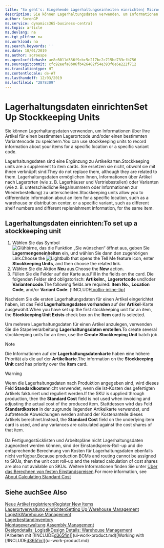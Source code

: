 ```yaml
---
title: "So geht's: Eingehende Lagerhaltungseinheiten einrichten| Microsoft Docs"
description: Sie können Lagerhaltungsdaten verwenden, um Informationen über Ihre Artikel für einen bestimmten Lagerortcode und/oder einen bestimmten Variantencode zu speichern.
author: SorenGP
ms.service: dynamics365-business-central
ms.topic: article
ms.devlang: na
ms.tgt_pltfrm: na
ms.workload: na
ms.search.keywords: ''
ms.date: 10/01/2019
ms.author: sgroespe
ms.openlocfilehash: ae8e8011d336f9cbc5c217bc2c715bd733cfb756
ms.sourcegitcommit: cfc92eefa8b06fb426482f54e393f0e6e222f712
ms.translationtype: HT
ms.contentlocale: de-AT
ms.lasthandoff: 12/03/2019
ms.locfileid: "2878309"
---
```

# <a name="set-up-stockkeeping-units"></a><span data-ttu-id="7cf5f-103">Lagerhaltungsdaten einrichten</span><span class="sxs-lookup"><span data-stu-id="7cf5f-103">Set Up Stockkeeping Units</span></span>
<span data-ttu-id="7cf5f-104">Sie können Lagerhaltungsdaten verwenden, um Informationen über Ihre Artikel für einen bestimmten Lagerortcode und/oder einen bestimmten Variantencode zu speichern.</span><span class="sxs-lookup"><span data-stu-id="7cf5f-104">You can use stockkeeping units to record information about your items for a specific location or a specific variant code.</span></span>  

 <span data-ttu-id="7cf5f-105">Lagerhaltungsdaten sind eine Ergänzung zu Artikelkarten.</span><span class="sxs-lookup"><span data-stu-id="7cf5f-105">Stockkeeping units are a supplement to item cards.</span></span> <span data-ttu-id="7cf5f-106">Sie ersetzen sie nicht, obwohl sie mit ihnen verknüpft sind.</span><span class="sxs-lookup"><span data-stu-id="7cf5f-106">They do not replace them, although they are related to them.</span></span> <span data-ttu-id="7cf5f-107">Lagerhaltungsdaten ermöglichen Ihnen, Informationen über Artikel nach Lagerorten (wie z. B. Lagerhäuser und Vertriebsstellen) oder Varianten (wie z. B. unterschiedliche Regalnummern oder Informationen zur Wiederbestellung) zu unterscheiden.</span><span class="sxs-lookup"><span data-stu-id="7cf5f-107">Stockkeeping units allow you to differentiate information about an item for a specific location, such as a warehouse or distribution center, or a specific variant, such as different shelf numbers and different replenishment information, for the same item.</span></span>  

## <a name="to-set-up-a-stockkeeping-unit"></a><span data-ttu-id="7cf5f-108">Lagerhaltungsdaten einrichten:</span><span class="sxs-lookup"><span data-stu-id="7cf5f-108">To set up a stockkeeping unit</span></span>  

1.  <span data-ttu-id="7cf5f-109">Wählen Sie das Symbol ![Glühbirne, das die Funktion „Sie wünschen“ öffnet](media/ui-search/search_small.png "Tell Me-Funktion") aus, geben Sie **Lagermengeneinheiten** ein, und wählen Sie dann den zugehörigen Link.</span><span class="sxs-lookup"><span data-stu-id="7cf5f-109">Choose the ![Lightbulb that opens the Tell Me feature](media/ui-search/search_small.png "Tell me what you want to do") icon, enter **Stockkeeping Units**, and then choose the related link.</span></span>  
2.  <span data-ttu-id="7cf5f-110">Wählen Sie die Aktion **Neu** aus.</span><span class="sxs-lookup"><span data-stu-id="7cf5f-110">Choose the **New** action.</span></span>  
3.  <span data-ttu-id="7cf5f-111">Füllen Sie die Felder auf der Karte aus.</span><span class="sxs-lookup"><span data-stu-id="7cf5f-111">Fill in the fields on the card.</span></span> <span data-ttu-id="7cf5f-112">Die folgenden Felder sind obligatorisch: **Artikelnr.**, **Lagerortcode** und/oder **Variantencode**.</span><span class="sxs-lookup"><span data-stu-id="7cf5f-112">The following fields are required: **Item No.**, **Location Code**, and/or **Variant Code**.</span></span> [!INCLUDE[tooltip-inline-tip](includes/tooltip-inline-tip_md.md)]  

<span data-ttu-id="7cf5f-113">Nachdem Sie die ersten Lagerhaltungsdaten für einen Artikel eingerichtet haben, ist das Feld **Lagerhaltungsdaten vorhanden** auf der **Artikel**-Karte ausgewählt.</span><span class="sxs-lookup"><span data-stu-id="7cf5f-113">When you have set up the first stockkeeping unit for an item, the **Stockkeeping Unit Exists** check box on the **Item** card is selected.</span></span>  

<span data-ttu-id="7cf5f-114">Um mehrere Lagerhaltungsdaten für einen Artikel anzulegen, verwenden Sie die Stapelverarbeitung **Lagerhaltungsdaten erstellen**.</span><span class="sxs-lookup"><span data-stu-id="7cf5f-114">To create several stockkeeping units for an item, use the **Create Stockkeeping Unit** batch job.</span></span>  

> [!NOTE]  
>  <span data-ttu-id="7cf5f-115">Die Informationen auf der **Lagerhaltungsdatenkarte** haben eine höhere Priorität als die auf der **Artikelkarte**.</span><span class="sxs-lookup"><span data-stu-id="7cf5f-115">The information on the **Stockkeeping Unit** card has priority over the **Item** card.</span></span>

> [!Warning]
> <span data-ttu-id="7cf5f-116">Wenn die Lagerhaltungsdaten nach Produktion angegeben sind, wird dieses Feld **Standardkosten**nicht verwendet, wenn die Ist-Kosten des gefertigten Artikels fakturiert und reguliert werden.</span><span class="sxs-lookup"><span data-stu-id="7cf5f-116">If the SKU is supplied through production, then the **Standard Cost** field is not used when invoicing and adjusting the actual cost of the produced item.</span></span> <span data-ttu-id="7cf5f-117">Stattdessen wird das Feld **Standardkosten** in der zugrunde liegenden Artikelkarte verwendet, und auftretende Abweichungen werden anhand der Kostenanteile dieses Artikels berechnet.</span><span class="sxs-lookup"><span data-stu-id="7cf5f-117">Instead, the **Standard Cost** field on the underlying item card is used, and any variances are calculated against the cost shares of that item.</span></span><br /><br />
> <span data-ttu-id="7cf5f-118">Da Fertigungsstücklisten und Arbeitspläne nicht Lagerhaltungsdaten zugeordnet werden können, sind der Einstandspreis-Roll-up und die entsprechende Berechnung von Kosten für Lagerhaltungsdaten ebenfalls nicht verfügbar.</span><span class="sxs-lookup"><span data-stu-id="7cf5f-118">Because production BOMs and routing cannot be assigned to SKUs, then the unit cost roll-up and the related calculation of cost shares are also not available on SKUs.</span></span> <span data-ttu-id="7cf5f-119">Weitere Informationen finden Sie unter [Über das Berechnen von festen Einstandspreisen](finance-about-calculating-standard-cost.md).</span><span class="sxs-lookup"><span data-stu-id="7cf5f-119">For more information, see [About Calculating Standard Cost](finance-about-calculating-standard-cost.md)</span></span>

## <a name="see-also"></a><span data-ttu-id="7cf5f-120">Siehe auch</span><span class="sxs-lookup"><span data-stu-id="7cf5f-120">See Also</span></span>  
[<span data-ttu-id="7cf5f-121">Neue Artikel registrieren</span><span class="sxs-lookup"><span data-stu-id="7cf5f-121">Register New Items</span></span>](inventory-how-register-new-items.md)  
[<span data-ttu-id="7cf5f-122">Lagerortverwaltung einrichten</span><span class="sxs-lookup"><span data-stu-id="7cf5f-122">Setting Up Warehouse Management</span></span>](warehouse-setup-warehouse.md)  
[<span data-ttu-id="7cf5f-123">Logistik</span><span class="sxs-lookup"><span data-stu-id="7cf5f-123">Warehouse Management</span></span>](warehouse-manage-warehouse.md)  
[<span data-ttu-id="7cf5f-124">Lagerbesttand</span><span class="sxs-lookup"><span data-stu-id="7cf5f-124">Inventory</span></span>](inventory-manage-inventory.md)  
<span data-ttu-id="7cf5f-125">[Montageverwaltung](assembly-assemble-items.md)  </span><span class="sxs-lookup"><span data-stu-id="7cf5f-125">[Assembly Management](assembly-assemble-items.md)  </span></span>  
[<span data-ttu-id="7cf5f-126">Designdetails: Logistik</span><span class="sxs-lookup"><span data-stu-id="7cf5f-126">Design Details: Warehouse Management</span></span>](design-details-warehouse-management.md)  
<span data-ttu-id="7cf5f-127">[Arbeiten mit [!INCLUDE[d365fin](includes/d365fin_md.md)]](ui-work-product.md)</span><span class="sxs-lookup"><span data-stu-id="7cf5f-127">[Working with [!INCLUDE[d365fin](includes/d365fin_md.md)]](ui-work-product.md)</span></span>  
